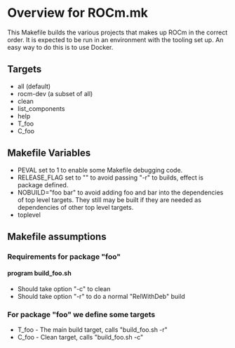 # Overview for ROCm.mk

This Makefile builds the various projects that makes up ROCm in the correct order.
It is expected to be run in an environment with the tooling set up. An easy way
to do this is to use Docker.

## Targets

* all (default)
* rocm-dev (a subset of all)
* clean
* list_components
* help
* T_foo
* C_foo

## Makefile Variables

* PEVAL set to 1 to enable some Makefile debugging code.
* RELEASE\_FLAG set to "" to avoid passing "-r" to builds, effect is package defined.
* NOBUILD="foo bar" to avoid adding foo and bar into the dependencies of top level targets. They still may be
  built if they are needed as dependencies of other top level targets.
* toplevel

## Makefile assumptions

### Requirements for package "foo"

#### program build\_foo.sh

* Should take option "-c" to clean
* Should take option "-r" to do a normal "RelWithDeb" build

### For package "foo" we define some targets

* T\_foo - The main build target, calls "build\_foo.sh -r"
* C\_foo - Clean target, calls "build_foo.sh -c"
